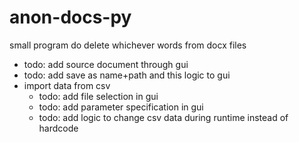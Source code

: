 # anon-docs-py

small program do delete whichever words from docx files


- todo: add source document through gui
- todo: add save as name+path and this logic to gui
- import data from csv
  - todo: add file selection in gui
  - todo: add parameter specification in gui
  - todo: add logic to change csv data during runtime instead of hardcode
    